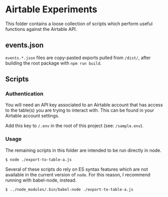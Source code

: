 # Airtable Experiments

This folder contains a loose collection of scripts which perform useful
functions against the Airtable API.

## events.json

`events.*.json` files are copy-pasted exports pulled from `/dist/`, after
building the root package with `npm run build`.

## Scripts

### Authentication

You will need an API key associated to an Airtable account that has access to
the table(s) you are trying to interact with.  This can be found in your
Airtable account settings.

Add this key to `/.env` in the root of this project (see: `/sample.env`).

### Usage

The remaining scripts in this folder are intended to be run directly in node.

```
$ node ./export-to-table-a.js
```

Several of these scripts do rely on ES syntax features which are not available
in the current version of `node`.  For this reason, I recommend running with
babel-node, instead.

```
$ ../node_modules/.bin/babel-node ./export-to-table-a.js
```
